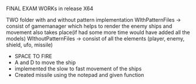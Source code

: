 FINAL EXAM
WORKs in release X64

TWO folder with and without pattern implementation
WIthPatternFiles -> consist of gamemanager which helps to render the enemy ships and movement also takes place(if had some more time would have added all the models)
WIthoutPatternFiles -> consist of all the elements (player, enemy, shield, ufo, missile)

- SPACE TO FIRE
- A and D to move the ship
- implemented the slow to fast movement of the ships 
- Created missile using the notepad and given function

